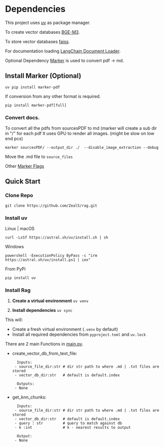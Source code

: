 # Dependencies

This project uses [uv](https://github.com/astral-sh/uv) as package manager.

To create vector databases [BGE-M3](https://huggingface.co/BAAI/bge-m3).

To store vector databases [faiss](https://github.com/facebookresearch/faiss).

For documentation loading [LangChain Document Loader](https://python.langchain.com/v0.1/docs/modules/data_connection/document_loaders/).

Optional Dependency [Marker](https://github.com/VikParuchuri/marker) is used to convert pdf -> md.

## Install Marker (Optional)
    uv pip install marker-pdf
    
If conversion from any other format is required.
    
    pip install marker-pdf[full]


### Convert docs.
To convert all the pdfs from sourcesPDF to md (marker will create a sub dir in "/" for each pdf
It uses GPU to render all images. (might be slow on low end pcs)
        
    marker sourcesPDF/ --output_dir ./  --disable_image_extraction --debug

Move the .md file to `source_files`

Other  [Marker Flags](https://github.com/VikParuchuri/marker/blob/master/README.md)



## Quick Start
### Clone Repo
    git clone https://github.com/Zeal5/rag.git

### Install uv
Linux | macOS   

    curl -LsSf https://astral.sh/uv/install.sh | sh

Windows 

    powershell -ExecutionPolicy ByPass -c "irm https://astral.sh/uv/install.ps1 | iex"
    
From PyPi

    pip install uv
    
### Install Rag
1. **Create a virtual environment**
    ```uv venv```

3. **Install dependencies**
    `uv sync`
   
This will:
- Create a fresh virtual environment (`.venv` by default)
- Install all required dependencies from `pyproject.toml` and `uv.lock`

    
There are 2 main Functions in [main.py](/main.py).  
- create_vector_db_from_text_file:  

        Inputs:  
       - source_file_dir:str # dir str path to where .md | .txt files are stored  
       - vector_db_dir:str   # default is default.index  

        Outputs:  
       - None
  
- get_knn_chunks:  

        Inputs:  
       - source_file_dir:str # dir str path to where .md | .txt files are stored  
       - vector_db_dir:str   # default is default.index  
       - query : str         # query to match against db  
       - k :int              # k - nearest results to output  
       
        Output:  
       - None  
   
   
    

        
        


